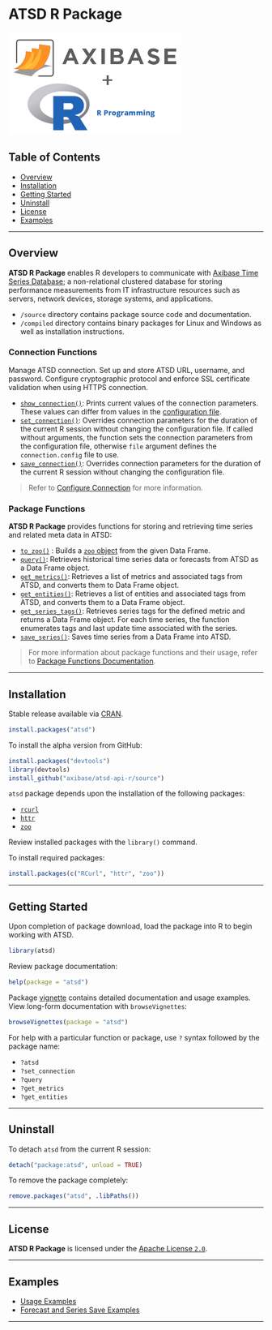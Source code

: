 # ATSD R Package

![](./images/axibase-and-r.png)

## Table of Contents

* [Overview](#overview)
* [Installation](#installation)
* [Getting Started](#getting-started)
* [Uninstall](#Uninstall)
* [License](#license)
* [Examples](#examples)

---

## Overview

**ATSD R Package** enables R developers to communicate with  [Axibase Time Series Database](https://axibase.com/docs/atsd/); a non-relational clustered database for storing performance measurements from IT infrastructure resources such as servers, network devices, storage systems, and applications.

* `/source` directory contains package source code and documentation.
* `/compiled` directory contains binary packages for Linux and Windows as well as installation instructions.

### Connection Functions

Manage ATSD connection. Set up and store ATSD URL, username, and password. Configure cryptographic protocol and enforce SSL certificate validation when using HTTPS connection.

* [`show_connection()`](atsd_package.md#show_connection): Prints current values of the connection parameters. These values can differ from values in the [configuration file](./source/inst/connection.config).
* [`set_connection()`](atsd_package.md#set_connection): Overrides connection parameters for the duration of the current R session without changing the configuration file. If called without arguments, the function sets the connection parameters from the configuration file, otherwise `file` argument defines the `connection.config` file to use.
* [`save_connection()`](atsd_package.md#save_connection): Overrides connection parameters for the duration of the current R session without changing the configuration file.

> Refer to [Configure Connection](atsd_package.md#configure-connection) for more information.

### Package Functions

**ATSD R Package** provides functions for storing and retrieving time series and related meta data in ATSD:

* [`to_zoo()`](atsd_package.md#to_zoo()) : Builds a [`zoo` object](http://cran.r-project.org/web/packages/zoo/index.html) from the given Data Frame.
* [`query()`](atsd_package.md#query()): Retrieves historical time series data or forecasts from ATSD as a Data Frame object.
* [`get_metrics()`](atsd_package.md#get_metrics()): Retrieves a list of metrics and associated tags from ATSD, and converts them to Data Frame object.
* [`get_entities()`](atsd_package.md#get_entities()): Retrieves a list of entities and associated tags from ATSD, and converts them to a Data Frame object.
* [`get_series_tags()`](atsd_package.md#get_series_tags()): Retrieves series tags for the defined metric and returns a Data Frame object. For each time series, the function enumerates tags and last update time associated with the series.
* [`save_series()`](atsd_package.md#save_series()): Saves time series from a Data Frame into ATSD.

> For more information about package functions and their usage, refer to [Package Functions Documentation](atsd_package.md#functions).

---

## Installation

Stable release available via [CRAN](http://cran.r-project.org/web/packages/atsd/index.html).

```r
install.packages("atsd")
```

To install the alpha version from GitHub:

```r
install.packages("devtools")
library(devtools)
install_github("axibase/atsd-api-r/source")
```

`atsd` package depends upon the installation of the following packages:

* [`rcurl`](https://cran.r-project.org/web/packages/RCurl/index.html)
* [`httr`](https://cran.r-project.org/web/packages/httr/index.html)
* [`zoo`](https://cran.r-project.org/web/packages/zoo/index.html)

Review installed packages with the `library()` command.

To install required packages:

```r
install.packages(c("RCurl", "httr", "zoo"))
```

---

## Getting Started

Upon completion of package download, load the package into R to begin working with ATSD.

```r
library(atsd)
```

Review package documentation:

```r
help(package = "atsd")
```

Package [vignette](http://r-pkgs.had.co.nz/vignettes.html) contains detailed documentation and usage examples. View long-form documentation with `browseVignettes`:

```r
browseVignettes(package = "atsd")
```

For help with a particular function or package, use `?` syntax followed by the package name:

* `?atsd`
* `?set_connection`
* `?query`
* `?get_metrics`
* `?get_entities`

---

## Uninstall

To detach `atsd` from the current R session:

```r
detach("package:atsd", unload = TRUE)
```

To remove the package completely:

```r
remove.packages("atsd", .libPaths())
```

---

## License

**ATSD R Package** is licensed under the
[Apache License `2.0`](http://www.apache.org/licenses/LICENSE-2.0).

---

## Examples

* [Usage Examples](usage_example.md)
* [Forecast and Series Save Examples](forecast_and_save_series_example.md)

---

